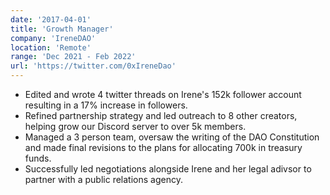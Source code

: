 ```yaml
---
date: '2017-04-01'
title: 'Growth Manager'
company: 'IreneDAO'
location: 'Remote'
range: 'Dec 2021 - Feb 2022'
url: 'https://twitter.com/0xIreneDao'
---
```


- Edited and wrote 4 twitter threads on Irene's 152k follower account resulting in a 17% increase in followers.
- Refined partnership strategy and led outreach to 8 other creators, helping grow our Discord server to over 5k members.
- Managed a 3 person team, oversaw the writing of the DAO Constitution and made final revisions to the plans for allocating 700k in treasury funds.
- Successfully led negotiations alongside Irene and her legal adivsor to partner with a public relations agency.
